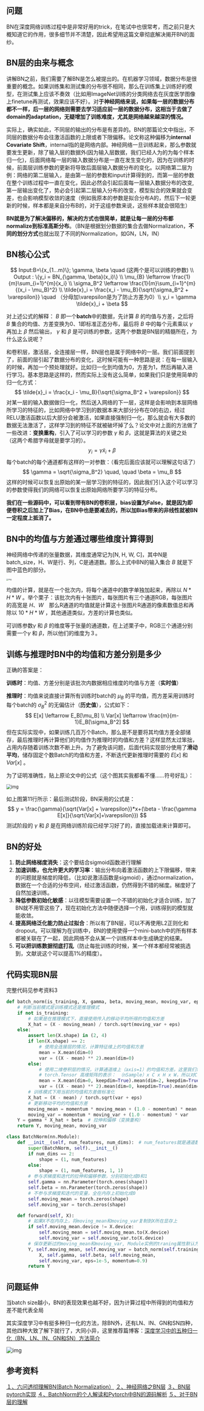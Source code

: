 ## 问题

BN在深度网络训练过程中是非常好用的trick，在笔试中也很常考，而之前只是大概知道它的作用，很多细节并不清楚，因此希望用这篇文章彻底解决揭开BN的面纱。

## BN层的由来与概念

讲解BN之前，我们需要了解BN是怎么被提出的。在机器学习领域，数据分布是很重要的概念。如果训练集和测试集的分布很不相同，那么在训练集上训练好的模型，在测试集上应该不奏效（比如用ImageNet训练的分类网络去在灰度医学图像上finetune再测试，效果应该不好）。对**于神经网络来说，如果每一层的数据分布都不一样，后一层的网络则需要去学习适应前一层的数据分布，这相当于去做了domain的adaptation，无疑增加了训练难度，尤其是网络越来越深的情况。**

实际上，确实如此，不同层的输出的分布是有差异的。BN的那篇论文中指出，不同层的数据分布会往激活函数的上限或者下限偏移。论文称这种偏移为**internal Covariate Shift**，internal指的是网络内部。神经网络一旦训练起来，那么参数就要发生更新，除了输入层的数据外(因为输入层数据，我们已经人为的为每个样本归一化)，后面网络每一层的输入数据分布是一直在发生变化的，因为在训练的时候，前面层训练参数的更新将导致后面层输入数据分布的变化。以网络第二层为例：网络的第二层输入，是由第一层的参数和input计算得到的，而第一层的参数在整个训练过程中一直在变化，因此必然会引起后面每一层输入数据分布的改变, 第一层输出变化了，势必会引起第二层输入分布的改变，模型拟合的效果就会变差，也会影响模型收敛的速度（例如我原本的参数是拟合分布A的，然后下一轮更新的时候，样本都是来自分布B的，对于这组参数来说，这些样本就会很陌生）

**BN就是为了解决偏移的，解决的方式也很简单，就是让每一层的分布都normalize到标准高斯分布**。（BN是根据划分数据的集合去做Normalization，**不同的划分方式**也就出现了不同的Normalization，如GN，LN，IN）

## BN核心公式

$$
Input:B=\{x_{1...m}\}; \gamma, \beta \quad (这两个是可以训练的参数) \\ 
Output : \{y_i = BN_{\gamma, \beta}(x_i)\} \\
\mu_{B} \leftarrow \frac{1}{m}\sum_{i=1}^{m}{x_i} \\
\sigma_B^2 \leftarrow \frac{1}{m}\sum_{i=1}^{m}{(x_i - \mu_B)^2} \\
\tilde{x}_i = \frac{x_i - \mu_B}{\sqrt{\sigma_B^2 + \varepsilon}} \quad （分母加\varepsilon是为了防止方差为0）\\
y_i = \gamma \tilde{x}_i + \beta
$$

对上述公式的解释： $B$ 即一个**batch**中的数据，先计算 $B$ 的均值与方差，之后将 $B$ 集合的均值、方差变换为0、1即标准正态分布，最后将 $B$ 中的每个元素乘以 $\gamma$ 再加上 $\beta$ 然后输出， $\gamma$ 和 $\beta$ 是可训练的参数，这两个参数是BN层的精髓所在，为什么这么说呢？

和卷积层，激活层，全连接层一样，BN层也是属于网络中的一层。我们前面提到了，前面的层引起了数据分布的变化，这时候可能有一种思路是说：在每一层输入的时候，再加一个预处理就好。比如归一化到均值为0，方差为1，然后再输入进行学习。基本思路是这样的，然而实际上没有这么简单，如果我们只是使用简单的归一化方式：
$$
\tilde{x}_i = \frac{x_i - \mu_B}{\sqrt{\sigma_B^2 + \varepsilon}}
$$
对某一层的输入数据做归一化，然后送入网络的下一层，这样是会影响到本层网络所学习的特征的，比如网络中学习到的数据本来大部分分布在0的右边，经过RELU激活函数以后大部分会被激活，如果直接强制归一化，那么就会有大多数的数据无法激活了，这样学习到的特征不就被破坏掉了么？论文中对上面的方法做了一些改进：**变换重构**，引入了可以学习的参数 $\gamma$ 和 $\beta$，这就是算法的关键之处（这两个希腊字母就是要学习的）。
$$
y_i = \gamma \tilde{x}_i + \beta
$$
每个batch的每个通道都有这样的一对参数：（看完后面应该就可以理解这句话了）
$$
\gamma = \sqrt{\sigma_B^2} \quad, \quad  \beta = \mu_B
$$
这样的时候可以恢复出原始的某一层学习到的特征的，因此我们引入这个可以学习的参数使得我们的网络可以恢复出原始网络所要学习的特征分布。

**我们在一些源码中，可以看到带有BN的卷积层，bias设置为False，就是因为即便卷积之后加上了Bias，在BN中也是要减去的，所以加Bias带来的非线性就被BN一定程度上抵消了。**

## BN中的均值与方差通过哪些维度计算得到

神经网络中传递的张量数据，其维度通常记为[N, H, W, C]，其中N是batch_size，H、W是行、列，C是通道数。那么上式中BN的输入集合  $B$  就是下图中蓝色的部分。

<img src="https://i.loli.net/2020/05/11/3ceKUWzAOrl5fv9.jpg" alt="img" style="zoom:33%;" />

均值的计算，就是在一个批次内，将每个通道中的数字单独加起来，再除以 $N*H*W$ 。举个栗子：该批次内有十张图片，每张图片有三个通道RGB，每张图片的高宽是 $H、W$　那么R通道的均值就是计算这十张图片R通道的像素数值总和再除以 $10*H*W$ ，其他通道类似，方差的计算也类似。

可训练参数$\gamma$ 和 $\beta$ 的维度等于张量的通道数，在上述栗子中，RGB三个通道分别需要一个$\gamma$ 和 $\beta$，所以他们的维度为３。

## 训练与推理时BN中的均值和方差分别是多少

正确的答案是：

**训练时**：均值、方差分别是该批次内数据相应维度的均值与方差（**实时值**）

**推理时**：均值来说直接计算所有训练时batch的 $\mu_B$ 的平均值，而方差采用训练时每个batch的 $\sigma_B^2$ 的无偏估计（**历史值**），公式如下：
$$
E[x] \leftarrow E_B[\mu_B] \\
Var[x] \leftarrow \frac{m}{m-1}E_B[\sigma_B^2]
$$
但在实际实现中，如果训练几百万个Batch，那么是不是要将其均值方差全部储存，最后推理时再计算他们的均值作为推理时的均值和方差？这样显然太过笨拙，占用内存随着训练次数不断上升。为了避免该问题，后面代码实现部分使用了**滑动平均**，储存固定个数Batch的均值和方差，不断迭代更新推理时需要的 $E[x]$ 和 $Var[x]$  。

为了证明准确性，贴上原论文中的公式（这个图其实我都看不懂……符号好乱）：

<img src="https://i.loli.net/2020/05/11/3hysDxtZJmdkzac.jpg　" alt="img" style="zoom:80%;" />

如上图第11行所示：最后测试阶段，BN采用的公式是：
$$
y = \frac{\gamma}{\sqrt{Var[x] + \varepsilon}}*x+(\beta - \frac{\gamma E[x]}{\sqrt{Var[x]+\varepsilon}})
$$
测试阶段的 $\gamma$ 和 $\beta$ 是在网络训练阶段已经学习好了的，直接加载进来计算即可。

## BN的好处

1. **防止网络梯度消失**：这个要结合sigmoid函数进行理解
2. **加速训练，也允许更大的学习率**：输出分布向着激活函数的上下限偏移，带来的问题就是梯度的降低，（比如说激活函数是sigmoid），通过normalization，数据在一个合适的分布空间，经过激活函数，仍然得到不错的梯度。梯度好了自然加速训练。
3. **降低参数初始化敏感**：以往模型需要设置一个不错的初始化才适合训练，加了BN就不用管这些了，现在初始化方法中随便选择一个用，训练得到的模型就能收敛。
4. **提高网络泛化能力防止过拟合**：所以有了BN层，可以不再使用L2正则化和dropout。可以理解为在训练中，BN的使用使得一个mini-batch中的所有样本都被关联在了一起，因此网络不会从某一个训练样本中生成确定的结果。
5. **可以把训练数据彻底打乱**（防止每批训练的时候，某一个样本都经常被挑选到，文献说这个可以提高1%的精度）。

## 代码实现BN层

完整代码见参考资料3

```python
def batch_norm(is_training, X, gamma, beta, moving_mean, moving_var, eps, momentum):
    # 判断当前模式是训练模式还是推理模式
    if not is_training:
        # 如果是在推理模式下，直接使用传入的移动平均所得的均值和方差
        X_hat = (X - moving_mean) / torch.sqrt(moving_var + eps)
    else:
        assert len(X.shape) in (2, 4)
        if len(X.shape) == 2:
            # 使用全连接层的情况，计算特征维上的均值和方差
            mean = X.mean(dim=0)
            var = ((X - mean) ** 2).mean(dim=0)
        else:
            # 使用二维卷积层的情况，计算通道维上（axis=1）的均值和方差。这里我们需要保持X的形状以便后面可以做广播运算
            # torch.Tensor 高维矩阵的表示： （nSample）x C x H x W，所以对C维度外的维度求均值
            mean = X.mean(dim=0, keepdim=True).mean(dim=2, keepdim=True).mean(dim=3, keepdim=True)
            var = ((X - mean) ** 2).mean(dim=0, keepdim=True).mean(dim=2, keepdim=True).mean(dim=3, keepdim=True)
        # 训练模式下用当前的均值和方差做标准化
        X_hat = (X - mean) / torch.sqrt(var + eps)
        # 更新移动平均的均值和方差
        moving_mean = momentum * moving_mean + (1.0 - momentum) * mean
        moving_var = momentum * moving_var + (1.0 - momentum) * var
    Y = gamma * X_hat + beta  # 拉伸和偏移（变换重构）
    return Y, moving_mean, moving_var

class BatchNorm(nn.Module):
    def __init__(self, num_features, num_dims):　# num_features就是通道数
        super(BatchNorm, self).__init__()
        if num_dims == 2:
            shape = (1, num_features)
        else:
            shape = (1, num_features, 1, 1)
        # 参与求梯度和迭代的拉伸和偏移参数，分别初始化成0和1
        self.gamma = nn.Parameter(torch.ones(shape))
        self.beta = nn.Parameter(torch.zeros(shape))
        # 不参与求梯度和迭代的变量，全在内存上初始化成0
        self.moving_mean = torch.zeros(shape)
        self.moving_var = torch.zeros(shape)

    def forward(self, X):
        # 如果X不在内存上，将moving_mean和moving_var复制到X所在显存上
        if self.moving_mean.device != X.device:
            self.moving_mean = self.moving_mean.to(X.device)
            self.moving_var = self.moving_var.to(X.device)
        # 保存更新过的moving_mean和moving_var, Module实例的traning属性默认为true, 调用.eval()后设成false
        Y, self.moving_mean, self.moving_var = batch_norm(self.training,
            X, self.gamma, self.beta, self.moving_mean,
            self.moving_var, eps=1e-5, momentum=0.9)
        return Y

```

## 问题延伸

当batch size越小，BN的表现效果也越不好，因为计算过程中所得到的均值和方差不能代表全局

其实深度学习中有挺多种归一化的方法，除BN外，还有LN、IN、GN和SN四种，其他四种大致了解下就行了，大同小异，这里推荐篇博客：[深度学习中的五种归一化（BN、LN、IN、GN和SN）方法简介](https://blog.csdn.net/u013289254/article/details/99690730)

![img](https://i.loli.net/2020/05/16/TgzlieXhawU1m6o.png)

## 参考资料

[１、六问透彻理解BN(Batch Normalization）](https://zhuanlan.zhihu.com/p/93643523)
[２、神经网络之BN层](https://www.jianshu.com/p/fcc056c1c200)
[３、BN层pytorch实现](https://blog.csdn.net/qq_36867398/article/details/103309712)
[４、BatchNorm的个人解读和Pytorch中BN的源码解析](https://blog.csdn.net/qq_34914551/article/details/102736271?utm_medium=distribute.pc_relevant.none-task-blog-BlogCommendFromMachineLearnPai2-3.nonecase&depth_1-utm_source=distribute.pc_relevant.none-task-blog-BlogCommendFromMachineLearnPai2-3.nonecase)
[５、对于BN层的理解](https://blog.csdn.net/qq_26598445/article/details/81950116)	
